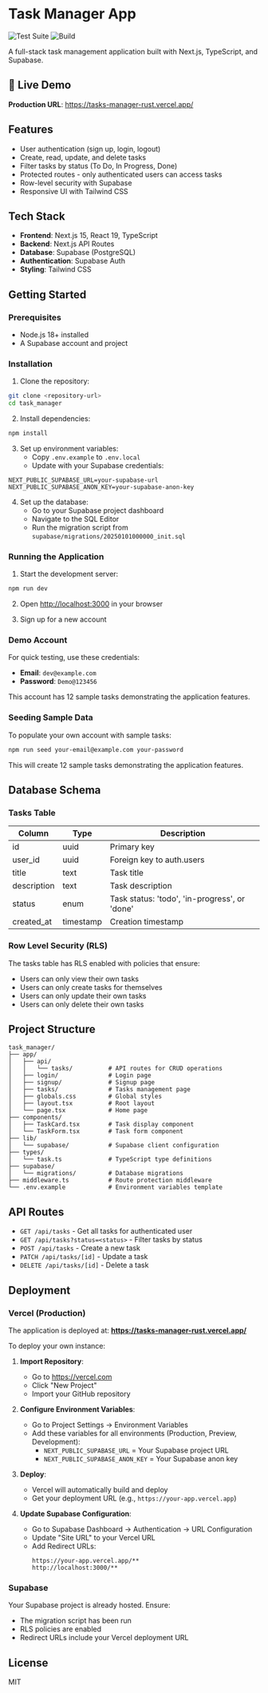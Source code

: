 # Task Manager App

![Test Suite](https://github.com/kienpt91/tasks_manager/actions/workflows/test.yml/badge.svg)
![Build](https://github.com/kienpt91/tasks_manager/actions/workflows/build.yml/badge.svg)

A full-stack task management application built with Next.js, TypeScript, and Supabase.

## 🚀 Live Demo

**Production URL**: https://tasks-manager-rust.vercel.app/

## Features

- User authentication (sign up, login, logout)
- Create, read, update, and delete tasks
- Filter tasks by status (To Do, In Progress, Done)
- Protected routes - only authenticated users can access tasks
- Row-level security with Supabase
- Responsive UI with Tailwind CSS

## Tech Stack

- **Frontend**: Next.js 15, React 19, TypeScript
- **Backend**: Next.js API Routes
- **Database**: Supabase (PostgreSQL)
- **Authentication**: Supabase Auth
- **Styling**: Tailwind CSS

## Getting Started

### Prerequisites

- Node.js 18+ installed
- A Supabase account and project

### Installation

1. Clone the repository:
```bash
git clone <repository-url>
cd task_manager
```

2. Install dependencies:
```bash
npm install
```

3. Set up environment variables:
   - Copy `.env.example` to `.env.local`
   - Update with your Supabase credentials:
```env
NEXT_PUBLIC_SUPABASE_URL=your-supabase-url
NEXT_PUBLIC_SUPABASE_ANON_KEY=your-supabase-anon-key
```

4. Set up the database:
   - Go to your Supabase project dashboard
   - Navigate to the SQL Editor
   - Run the migration script from `supabase/migrations/20250101000000_init.sql`

### Running the Application

1. Start the development server:
```bash
npm run dev
```

2. Open [http://localhost:3000](http://localhost:3000) in your browser

3. Sign up for a new account

### Demo Account

For quick testing, use these credentials:
- **Email**: `dev@example.com`
- **Password**: `Demo@123456`

This account has 12 sample tasks demonstrating the application features.

### Seeding Sample Data

To populate your own account with sample tasks:
```bash
npm run seed your-email@example.com your-password
```

This will create 12 sample tasks demonstrating the application features.

## Database Schema

### Tasks Table

| Column | Type | Description |
|--------|------|-------------|
| id | uuid | Primary key |
| user_id | uuid | Foreign key to auth.users |
| title | text | Task title |
| description | text | Task description |
| status | enum | Task status: 'todo', 'in-progress', or 'done' |
| created_at | timestamp | Creation timestamp |

### Row Level Security (RLS)

The tasks table has RLS enabled with policies that ensure:
- Users can only view their own tasks
- Users can only create tasks for themselves
- Users can only update their own tasks
- Users can only delete their own tasks

## Project Structure

```
task_manager/
├── app/
│   ├── api/
│   │   └── tasks/          # API routes for CRUD operations
│   ├── login/              # Login page
│   ├── signup/             # Signup page
│   ├── tasks/              # Tasks management page
│   ├── globals.css         # Global styles
│   ├── layout.tsx          # Root layout
│   └── page.tsx            # Home page
├── components/
│   ├── TaskCard.tsx        # Task display component
│   └── TaskForm.tsx        # Task form component
├── lib/
│   └── supabase/           # Supabase client configuration
├── types/
│   └── task.ts             # TypeScript type definitions
├── supabase/
│   └── migrations/         # Database migrations
├── middleware.ts           # Route protection middleware
└── .env.example            # Environment variables template
```

## API Routes

- `GET /api/tasks` - Get all tasks for authenticated user
- `GET /api/tasks?status=<status>` - Filter tasks by status
- `POST /api/tasks` - Create a new task
- `PATCH /api/tasks/[id]` - Update a task
- `DELETE /api/tasks/[id]` - Delete a task

## Deployment

### Vercel (Production)

The application is deployed at: **https://tasks-manager-rust.vercel.app/**

To deploy your own instance:

1. **Import Repository**:
   - Go to https://vercel.com
   - Click "New Project"
   - Import your GitHub repository

2. **Configure Environment Variables**:
   - Go to Project Settings → Environment Variables
   - Add these variables for all environments (Production, Preview, Development):
     - `NEXT_PUBLIC_SUPABASE_URL` = Your Supabase project URL
     - `NEXT_PUBLIC_SUPABASE_ANON_KEY` = Your Supabase anon key

3. **Deploy**:
   - Vercel will automatically build and deploy
   - Get your deployment URL (e.g., `https://your-app.vercel.app`)

4. **Update Supabase Configuration**:
   - Go to Supabase Dashboard → Authentication → URL Configuration
   - Update "Site URL" to your Vercel URL
   - Add Redirect URLs:
     ```
     https://your-app.vercel.app/**
     http://localhost:3000/**
     ```

### Supabase

Your Supabase project is already hosted. Ensure:
- The migration script has been run
- RLS policies are enabled
- Redirect URLs include your Vercel deployment URL

## License

MIT
